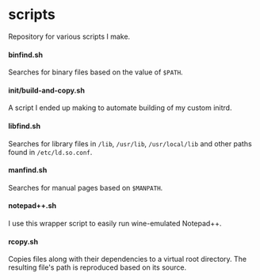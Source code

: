 # scripts

Repository for various scripts I make.

#### binfind.sh

Searches for binary files based on the value of `$PATH`.

#### init/build-and-copy.sh

A script I ended up making to automate building of my custom initrd.

#### libfind.sh

Searches for library files in `/lib`, `/usr/lib`, `/usr/local/lib` and other paths found in `/etc/ld.so.conf`.

#### manfind.sh

Searches for manual pages based on `$MANPATH`.

#### notepad++.sh

I use this wrapper script to easily run wine-emulated Notepad++.

#### rcopy.sh

Copies files along with their dependencies to a virtual root directory.  The resulting file's path is reproduced based on its source.
